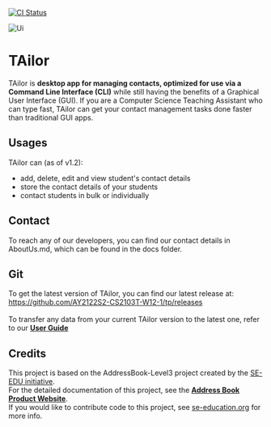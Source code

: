 [![CI Status](https://github.com/se-edu/addressbook-level3/workflows/Java%20CI/badge.svg)](https://github.com/AY2122S2-CS2103T-W12-1/tp/actions)

![Ui](docs/images/Ui_v1.png)

# TAilor

TAilor is **desktop app for managing contacts, optimized for use via a Command Line Interface (CLI)** while still
having the benefits of a Graphical User Interface (GUI). If you are a Computer Science Teaching Assistant who can type 
fast, TAilor can get your contact management tasks done faster than traditional GUI apps.
<br>

## Usages
TAilor can (as of v1.2):
* add, delete, edit and view student's contact details
* store the contact details of your students
* contact students in bulk or individually

## Contact
To reach any of our developers, you can find our contact details in AboutUs.md, which can be found in the docs folder.

## Git
To get the latest version of TAilor, you can find our latest release at:<br>
https://github.com/AY2122S2-CS2103T-W12-1/tp/releases <br><br>
To transfer any data from your current TAilor version to the latest one, refer to our 
**[User Guide](docs/UserGuide.md)**

## Credits
This project is based on the AddressBook-Level3 project created by the [SE-EDU initiative](https://se-education.org).<br>
For the detailed documentation of this project, see the 
**[Address Book Product Website](https://se-education.org/addressbook-level3)**. <br>
If you would like to contribute code to this project, see [se-education.org](https://se-education.org#https://se-education.org/#contributing) for more info.
